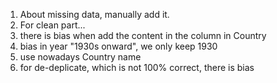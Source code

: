 1. About missing data, manually add it.
2. For clean part...
3. there is bias when add the content in the column in Country
4. bias in year "1930s onward", we only keep 1930
5. use nowadays Country name
6. for de-deplicate, which is not 100% correct, there is bias